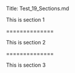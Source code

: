﻿Title: Test_19_Sections.md

This is section 1

==============

This is section 2

==============

This is section 3